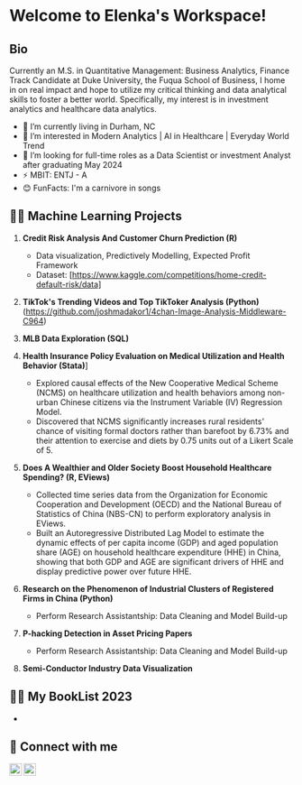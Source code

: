 # Welcome to Elenka's Workspace! 

## Bio
Currently an M.S. in Quantitative Management: Business Analytics, Finance Track Candidate at Duke University, the Fuqua School of Business, I home in on real impact and hope to utilize my critical thinking and data analytical skills to foster a better world.
Specifically, my interest is in investment analytics and healthcare data analytics.

- 🔭 I’m currently living in Durham, NC
- 🌱 I’m interested in Modern Analytics | AI in Healthcare | Everyday World Trend
- 👯 I’m looking for full-time roles as a Data Scientist or investment Analyst after graduating May 2024
- ⚡ MBIT: ENTJ - A
- 😊 FunFacts: I'm a carnivore in songs


## 👨‍💻 Machine Learning Projects
1. **Credit Risk Analysis And Customer Churn Prediction (R)**
   - Data visualization, Predictively Modelling, Expected Profit Framework
   - Dataset: [https://www.kaggle.com/competitions/home-credit-default-risk/data]
2. **TikTok's Trending Videos and Top TikToker Analysis (Python)**
   (https://github.com/joshmadakor1/4chan-Image-Analysis-Middleware-C964) 
4. **MLB Data Exploration (SQL)**
5. **Health Insurance Policy Evaluation on Medical Utilization and Health Behavior (Stata)**]
    - Explored causal effects of the New Cooperative Medical Scheme (NCMS) on healthcare utilization and health behaviors among non-urban Chinese citizens via the Instrument Variable (IV) Regression Model.
    - Discovered that NCMS significantly increases rural residents' chance of visiting formal doctors rather than barefoot by 6.73% and their attention to exercise and diets by 0.75 units out of a Likert Scale of 5.

7. **Does A Wealthier and Older Society Boost Household Healthcare Spending? (R, EViews)**
    - Collected time series data from the Organization for Economic Cooperation and Development (OECD) and the National Bureau of Statistics of China (NBS-CN) to perform exploratory analysis in EViews.
    - Built an Autoregressive Distributed Lag Model to estimate the dynamic effects of per capita income (GDP) and aged population share (AGE) on household healthcare expenditure (HHE) in China, showing that both GDP and AGE are significant drivers of HHE and display predictive power over future HHE.
1. **Research on the Phenomenon of Industrial Clusters of Registered Firms in China (Python)**
    - Perform Research Assistantship: Data Cleaning and Model Build-up
3. **P-hacking Detection in Asset Pricing Papers**
    - Perform Research Assistantship: Data Cleaning and Model Build-up
  
10. **Semi-Conductor Industry Data Visualization**


## 👨‍💻 My BookList 2023
- 


## 🤳 Connect with me

[<img align="left" alt="JoshMadakor | LinkedIn" width="22px" src="https://cdn.jsdelivr.net/npm/simple-icons@v3/icons/linkedin.svg" />][linkedin]
[<img align="left" alt="JoshMadakor | Instagram" width="22px" src="https://cdn.jsdelivr.net/npm/simple-icons@v3/icons/instagram.svg" />][instagram]

[linkedin]: https://www.linkedin.com/in/elenka-li/
[instagram]: https://www.instagram.com/elenkakkoii/


<!--
**joshmadakor1/joshmadakor1** is a ✨ _special_ ✨ repository because its `README.md` (this file) appears on your GitHub profile.

Here are some ideas to get you started:

4. **Data Visualization**
   - Interactive visualizations created with tools like Matplotlib, Seaborn, and Plotly.
   - Code for generating insightful plots and graphs.
   - [Research on the Phenomenon of Industrial Clusters of Registered Firms in China (Python)](https://www.youtube.com/watch?v=uHy3oM7NnoU)
-->
